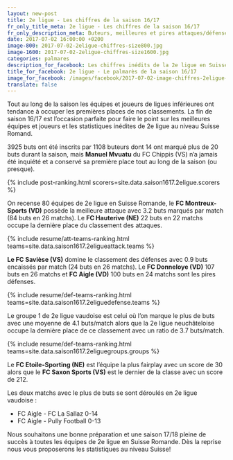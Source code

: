 ```yaml
---
layout: new-post
title: 2e ligue - Les chiffres de la saison 16/17
fr_only_title_meta: 2e ligue - Les chiffres de la saison 16/17
fr_only_description_meta: Buteurs, meilleures et pires attaques/défenses, les matchs spéctaculaires - les chiffres inédits de la 2e ligue en Suisse Romande
date: 2017-07-02 16:00:00 +0200
image-800: 2017-07-02-2eligue-chiffres-size800.jpg
image-1600: 2017-07-02-2eligue-chiffres-size1600.jpg
categories: palmares
description_for_facebook: Les chiffres inédits de la 2e ligue en Suisse romande
title_for_facebook: 2e ligue - Le palmarès de la saison 16/17
image_for_facebook: /images/facebook/2017-07-02-image-chiffres-2eligue-facebook.png
translate: false
---
```

Tout au long de la saison les équipes et joueurs de ligues inférieures ont tendance à occuper les premières places de nos classements. La fin de saison 16/17 est l’occasion parfaite pour faire le point sur les meilleures équipes et joueurs et les statistiques inédites de 2e ligue au niveau Suisse Romand.

3925 buts ont été inscrits par 1108 buteurs dont 14 ont marqué plus de 20 buts durant la saison, mais __Manuel Mvuatu__ du FC Chippis (VS) n’a jamais été inquiété et a conservé sa première place tout au long de la saison (ou presque).

{% include post-ranking.html scorers=site.data.saison1617.2eligue.scorers %}

On recense 80 équipes de 2e ligue en Suisse Romande, le __FC Montreux-Sports (VD)__ possède la meilleure attaque avec 3.2 buts marqués par match (84 buts en 26 matchs). Le __FC Hauterive (NE)__ 22 buts en 22 matchs occupe la dernière place du classement des attaques.

{% include resume/att-teams-ranking.html teams=site.data.saison1617.2eligueattack.teams %}

__Le FC Savièse (VS)__ domine le classement des défenses avec 0.9 buts encaissés par match (24 buts en 26 matchs). Le __FC Donneloye (VD)__ 107 buts en 26 matchs et __FC Aigle (VD)__ 100 buts en 24 matchs sont les pires défenses.

{% include resume/def-teams-ranking.html teams=site.data.saison1617.2eliguedefense.teams %}

Le groupe 1 de 2e ligue vaudoise est celui où l’on marque le plus de buts avec une moyenne de 4.1 buts/match alors que la 2e ligue neuchâteloise occupe la dernière place de ce classement avec un ratio de 3.7 buts/match.

{% include resume/def-teams-ranking.html teams=site.data.saison1617.2eliguegroups.groups %}

Le __FC Etoile-Sporting (NE)__ est l’équipe la plus fairplay avec un score de 30 alors que le __FC Saxon Sports (VS)__ est le dernier de la classe avec un score de 212.

Les deux matchs avec le plus de buts se sont déroulés en 2e ligue vaudoise :

* FC Aigle - FC La Sallaz 0-14
* FC Aigle - Pully Football 0-13

Nous souhaitons une bonne préparation et une saison 17/18 pleine de succès à toutes les équipes de 2e ligue en Suisse Romande. Dès la reprise nous vous proposerons les statistiques au niveau Suisse!